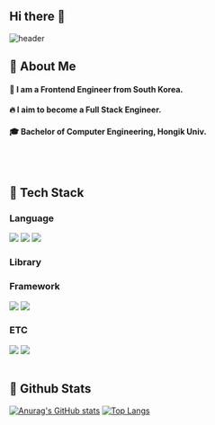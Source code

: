 ## Hi there 👋
<div>
  
  <!--Header-->
  ![header](https://capsule-render.vercel.app/api?type=venom&color=gradient&height=300&section=header&text=Good%20to%20see%20you%20%F0%9F%A4%97)
  
</div>

<div>
  <!--Body-->
  
  ## 👀 About Me
  #### :raising_hand: I am a Frontend Engineer from South Korea.<br/>
  #### :fire: I aim to become a Full Stack Engineer.<br/>
  #### :mortar_board: Bachelor of Computer Engineering, Hongik Univ.
  <br/>
  <br/>
  
  ## 🧱 Tech Stack
  ### Language
  
  <!--JavaScript-->
  <img src="https://img.shields.io/badge/JavaScript-F7DF1E?style=flat-square&logo=JavaScript&logoColor=white"/>
  <!--HTML5-->
  <img src="https://img.shields.io/badge/HTML5-E34F26?style=flat-square&logo=HTML5&logoColor=white"/>
  <!--CSS-->
  <img src="https://img.shields.io/badge/CSS3-1572B6?style=flat-square&logo=CSS3&logoColor=white"/>
  <br/>
  
  ### Library
  
  
  ### Framework
  <!--React-->
  <img src="https://img.shields.io/badge/React-61DAFB?style=flat-square&logo=React&logoColor=white&Color=white"/>
  <!--React-Native-->
  <img src="https://img.shields.io/badge/React-61DAFB?style=flat-square&logo=ReactNative&logoColor=white"/>
  <br/>
  
  ### ETC
  <!--Slack-->
  <img src="https://img.shields.io/badge/Slack-4A154B?style=flat-square&logo=Slack&logoColor=white"/>
  <!--SQLite-->
  <img src="https://img.shields.io/badge/SQLite-003B57?style=flat-square&logo=SQLite&logoColor=white"/>

  <br/>
  <br/>
  
  ## 🤔 Github Stats
  [![Anurag's GitHub stats](https://github-readme-stats.vercel.app/api?username=sophia22001)](https://github.com/anuraghazra/github-readme-stats)
  [![Top Langs](https://github-readme-stats.vercel.app/api/top-langs/?username=sophia22001)](https://github.com/anuraghazra/github-readme-stats)
  
</div>



<!--
**sophia22001/sophia22001** is a ✨ _special_ ✨ repository because its `README.md` (this file) appears on your GitHub profile.

Here are some ideas to get you started:

- 🔭 I’m currently working on ...
- 🌱 I’m currently learning ...
- 👯 I’m looking to collaborate on ...
- 🤔 I’m looking for help with ...
- 💬 Ask me about ...
- 📫 How to reach me: ...
- 😄 Pronouns: ...
- ⚡ Fun fact: ...
-->

